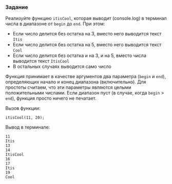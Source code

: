 ### Задание

Реализуйте функцию `itisCool`, которая выводит (console.log) в терминал числа в диапазоне
от `begin` до `end`. При этом:

- Если число делится без остатка на 3, вместо него выводится текст `Itis`
- Если число делится без остатка на 5, вместо него выводится текст `Cool`
- Если число делится без остатка и на 3, и на 5, вместо числа выводится текст `ItisCool`
- В остальных случаях выводится само число

Функция принимает в качестве аргументов два параметра (`begin` и `end`), определяющих
начало и конец диапазона (включительно). Для простоты считаем, что эти параметры являются
целыми положительными числами. Если диапазон пуст (в случае, когда `begin` > `end`),
функция просто ничего не печатает.

Вызов функции:

```
itisCool(11, 20);
```

Вывод в терминале:

```
11
Itis
13
14
ItisCool
16
17
Itis
19
Cool
```